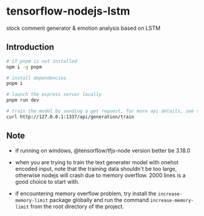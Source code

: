 # tensorflow-nodejs-lstm
stock comment generator & emotion analysis based on LSTM

## Introduction

```bash
# if pnpm is not installed
npm i -g pnpm

# install dependencies
pnpm i

# launch the express server locally
pnpm run dev

# train the model by sending a get request, for more api details, see the ./src/routes/ folder
curl http://127.0.0.1:1337/api/generation/train

```

## Note

* if running on windows, @tensorflow/tfjs-node version better be 3.18.0

* when you are trying to train the text generater model with onehot encoded input, note that the training data shouldn't be too large, otherwise nodejs will crash due to memory overflow. 2000 lines is a good choice to start with.

* if encountering memory overflow problem, try install the `increase-memory-limit` package globally and run the command `increase-memory-limit` from the root directory of the project.
